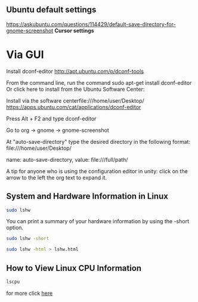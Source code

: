## Ubuntu default settings 
https://askubuntu.com/questions/114429/default-save-directory-for-gnome-screenshot
**Cursor settings**

# Via GUI

Install dconf-editor
http://apt.ubuntu.com/p/dconf-tools

From the command line, run the command sudo apt-get install dconf-editor
Or click here to install from the Ubuntu Software Center:

Install via the software centerfile:///home/user/Desktop/
https://apps.ubuntu.com/cat/applications/dconf-editor

Press Alt + F2 and type dconf-editor

Go to org -> gnome -> gnome-screenshot

At "auto-save-directory" type the desired directory in the following format: file:///home/user/Desktop/

name: auto-save-directory, value: file:///full/path/

A tip for anyone who is using the configuration editor in unity: click on the arrow to the left the org text to expand it.

## System and Hardware Information in Linux

```bash
sudo lshw
```


You can print a summary of your hardware information by using the -short option.

```bash
sudo lshw -short
```


```bash
sudo lshw -html > lshw.html
```


## How to View Linux CPU Information

```bash
lscpu
```


for more click [here](https://www.tecmint.com/commands-to-collect-system-and-hardware-information-in-linux/)

